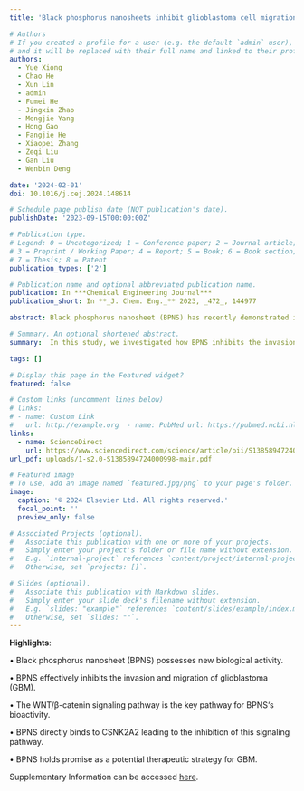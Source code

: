 ```yaml
---
title: 'Black phosphorus nanosheets inhibit glioblastoma cell migration and invasion through modulation of WNT/β-catenin and NOTCH signaling pathways'

# Authors
# If you created a profile for a user (e.g. the default `admin` user), write the username (folder name) here
# and it will be replaced with their full name and linked to their profile.
authors:
  - Yue Xiong
  - Chao He
  - Xun Lin
  - admin
  - Fumei He
  - Jingxin Zhao
  - Mengjie Yang
  - Hong Gao
  - Fangjie He
  - Xiaopei Zhang
  - Zeqi Liu
  - Gan Liu
  - Wenbin Deng

date: '2024-02-01'
doi: 10.1016/j.cej.2024.148614

# Schedule page publish date (NOT publication's date).
publishDate: '2023-09-15T00:00:00Z'

# Publication type.
# Legend: 0 = Uncategorized; 1 = Conference paper; 2 = Journal article;
# 3 = Preprint / Working Paper; 4 = Report; 5 = Book; 6 = Book section;
# 7 = Thesis; 8 = Patent
publication_types: ['2']

# Publication name and optional abbreviated publication name.
publication: In ***Chemical Engineering Journal***
publication_short: In **_J. Chem. Eng._** 2023, _472_, 144977

abstract: Black phosphorus nanosheet (BPNS) has recently demonstrated intrinsic anti-tumor bioactivity, but its underlying molecular mechanism remains unclear, limiting its potential applications in biomedicine. In this study, we investigated the impact of BPNS on glioblastoma cells and observed a significant dose-dependent inhibition of invasion and migration. RNA sequencing analysis revealed downregulation of genes associated with the WNT/β-catenin and NOTCH signaling pathways, both linked to invasion and migration. Mechanistically, BPNS directly binds to CSNK2A2, reducing its kinase activity, which indirectly enhances GSK-3β kinase activity. As a result, GSK-3β increases the phosphorylation level of β-catenin, leading to its degradation and subsequent inhibition of downstream molecules in the WNT/β-catenin signaling pathway. Our study uncovers the inherent biological activity of BPNS in hindering glioblastoma invasion and migration and sheds light on the molecular mechanisms, offering new directions for the nanomaterial’s biomedical applications.

# Summary. An optional shortened abstract.
summary:  In this study, we investigated how BPNS inhibits the invasion and migration of GBM cells both in vitro and in vivo by suppressing the WNT/β-catenin signaling pathway. Our results demonstrate that BPNS directly binds to CSNK2A2, reducing its kinase activity, which, in turn, increases GSK-3β activity. Consequently, GSK-3β promotes β-catenin degradation, leading to the inhibition of the WNT/β-catenin signaling pathway and downregulation of key downstream genes like Axin2, CD44, and Notch1. The reduced Notch1 levels inhibit the NOTCH pathway, further downregulating Jag1, Hes1, and Akt1. Overall, this study uncovers BPNS's inhibitory effect on invasion and migration in GBM cells and reveals the underlying molecular mechanism, offering potential avenues for future GBM treatments.

tags: []

# Display this page in the Featured widget?
featured: false

# Custom links (uncomment lines below)
# links:
# - name: Custom Link
#   url: http://example.org  - name: PubMed url: https://pubmed.ncbi.nlm.nih.gov/36410110
links:
  - name: ScienceDirect
    url: https://www.sciencedirect.com/science/article/pii/S1385894724000998
url_pdf: uploads/1-s2.0-S1385894724000998-main.pdf

# Featured image
# To use, add an image named `featured.jpg/png` to your page's folder.
image:
  caption: '© 2024 Elsevier Ltd. All rights reserved.'
  focal_point: ''
  preview_only: false

# Associated Projects (optional).
#   Associate this publication with one or more of your projects.
#   Simply enter your project's folder or file name without extension.
#   E.g. `internal-project` references `content/project/internal-project/index.md`.
#   Otherwise, set `projects: []`.

# Slides (optional).
#   Associate this publication with Markdown slides.
#   Simply enter your slide deck's filename without extension.
#   E.g. `slides: "example"` references `content/slides/example/index.md`.
#   Otherwise, set `slides: ""`.
---
```

**Highlights**:

• Black phosphorus nanosheet (BPNS) possesses new biological activity.

• BPNS effectively inhibits the invasion and migration of glioblastoma (GBM).

• The WNT/β-catenin signaling pathway is the key pathway for BPNS‘s bioactivity.

• BPNS directly binds to CSNK2A2 leading to the inhibition of this signaling pathway.

• BPNS holds promise as a potential therapeutic strategy for GBM.


Supplementary Information can be accessed [here](uploads/1-s2.0-S1385894724000998-mmc1.docx).
